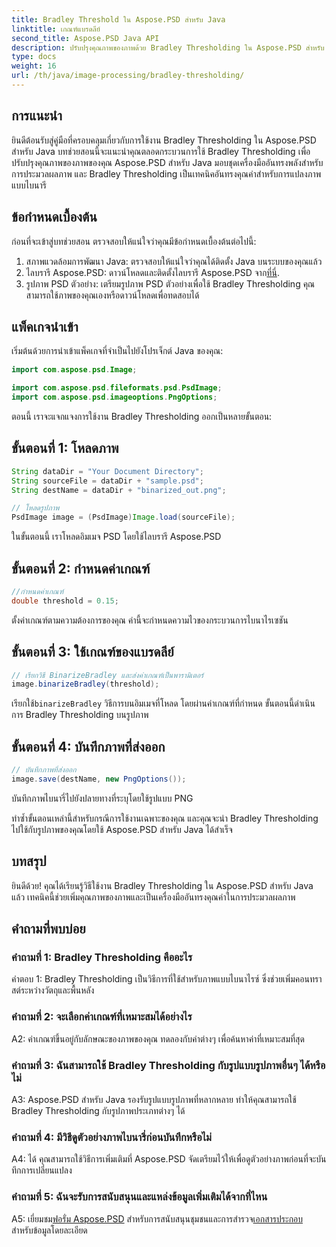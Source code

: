 ```yaml
---
title: Bradley Threshold ใน Aspose.PSD สำหรับ Java
linktitle: เกณฑ์แบรดลีย์
second_title: Aspose.PSD Java API
description: ปรับปรุงคุณภาพของภาพด้วย Bradley Thresholding ใน Aspose.PSD สำหรับ Java ปฏิบัติตามคำแนะนำทีละขั้นตอนของเราเพื่อให้ภาพไบนาไรซ์มีประสิทธิผล
type: docs
weight: 16
url: /th/java/image-processing/bradley-thresholding/
---
```

## การแนะนำ

ยินดีต้อนรับสู่คู่มือที่ครอบคลุมเกี่ยวกับการใช้งาน Bradley Thresholding ใน Aspose.PSD สำหรับ Java บทช่วยสอนนี้จะแนะนำคุณตลอดกระบวนการใช้ Bradley Thresholding เพื่อปรับปรุงคุณภาพของภาพของคุณ Aspose.PSD สำหรับ Java มอบชุดเครื่องมืออันทรงพลังสำหรับการประมวลผลภาพ และ Bradley Thresholding เป็นเทคนิคอันทรงคุณค่าสำหรับการแปลงภาพแบบไบนารี

## ข้อกำหนดเบื้องต้น

ก่อนที่จะเข้าสู่บทช่วยสอน ตรวจสอบให้แน่ใจว่าคุณมีข้อกำหนดเบื้องต้นต่อไปนี้:

1. สภาพแวดล้อมการพัฒนา Java: ตรวจสอบให้แน่ใจว่าคุณได้ติดตั้ง Java บนระบบของคุณแล้ว
2.  ไลบรารี Aspose.PSD: ดาวน์โหลดและติดตั้งไลบรารี Aspose.PSD จาก[ที่นี่](https://releases.aspose.com/psd/java/).
3. รูปภาพ PSD ตัวอย่าง: เตรียมรูปภาพ PSD ตัวอย่างเพื่อใช้ Bradley Thresholding คุณสามารถใช้ภาพของคุณเองหรือดาวน์โหลดเพื่อทดสอบได้

## แพ็คเกจนำเข้า

เริ่มต้นด้วยการนำเข้าแพ็คเกจที่จำเป็นไปยังโปรเจ็กต์ Java ของคุณ:

```java
import com.aspose.psd.Image;

import com.aspose.psd.fileformats.psd.PsdImage;
import com.aspose.psd.imageoptions.PngOptions;
```

ตอนนี้ เราจะแจกแจงการใช้งาน Bradley Thresholding ออกเป็นหลายขั้นตอน:

## ขั้นตอนที่ 1: โหลดภาพ

```java
String dataDir = "Your Document Directory";
String sourceFile = dataDir + "sample.psd";
String destName = dataDir + "binarized_out.png";

// โหลดรูปภาพ
PsdImage image = (PsdImage)Image.load(sourceFile);
```

ในขั้นตอนนี้ เราโหลดอิมเมจ PSD โดยใช้ไลบรารี Aspose.PSD

## ขั้นตอนที่ 2: กำหนดค่าเกณฑ์

```java
//กำหนดค่าเกณฑ์
double threshold = 0.15;
```

ตั้งค่าเกณฑ์ตามความต้องการของคุณ ค่านี้จะกำหนดความไวของกระบวนการไบนาไรเซชัน

## ขั้นตอนที่ 3: ใช้เกณฑ์ของแบรดลีย์

```java
// เรียกวิธี BinarizeBradley และส่งค่าเกณฑ์เป็นพารามิเตอร์
image.binarizeBradley(threshold);
```

 เรียกใช้`binarizeBradley` วิธีการบนอิมเมจที่โหลด โดยผ่านค่าเกณฑ์ที่กำหนด ขั้นตอนนี้ดำเนินการ Bradley Thresholding บนรูปภาพ

## ขั้นตอนที่ 4: บันทึกภาพที่ส่งออก

```java
// บันทึกภาพที่ส่งออก
image.save(destName, new PngOptions());
```

บันทึกภาพไบนารี่ไปยังปลายทางที่ระบุโดยใช้รูปแบบ PNG

ทำซ้ำขั้นตอนเหล่านี้สำหรับกรณีการใช้งานเฉพาะของคุณ และคุณจะนำ Bradley Thresholding ไปใช้กับรูปภาพของคุณโดยใช้ Aspose.PSD สำหรับ Java ได้สำเร็จ

## บทสรุป

ยินดีด้วย! คุณได้เรียนรู้วิธีใช้งาน Bradley Thresholding ใน Aspose.PSD สำหรับ Java แล้ว เทคนิคนี้ช่วยเพิ่มคุณภาพของภาพและเป็นเครื่องมืออันทรงคุณค่าในการประมวลผลภาพ

## คำถามที่พบบ่อย

### คำถามที่ 1: Bradley Thresholding คืออะไร

คำตอบ 1: Bradley Thresholding เป็นวิธีการที่ใช้สำหรับภาพแบบไบนาไรซ์ ซึ่งช่วยเพิ่มคอนทราสต์ระหว่างวัตถุและพื้นหลัง

### คำถามที่ 2: จะเลือกค่าเกณฑ์ที่เหมาะสมได้อย่างไร

A2: ค่าเกณฑ์ขึ้นอยู่กับลักษณะของภาพของคุณ ทดลองกับค่าต่างๆ เพื่อค้นหาค่าที่เหมาะสมที่สุด

### คำถามที่ 3: ฉันสามารถใช้ Bradley Thresholding กับรูปแบบรูปภาพอื่นๆ ได้หรือไม่

A3: Aspose.PSD สำหรับ Java รองรับรูปแบบรูปภาพที่หลากหลาย ทำให้คุณสามารถใช้ Bradley Thresholding กับรูปภาพประเภทต่างๆ ได้

### คำถามที่ 4: มีวิธีดูตัวอย่างภาพไบนารี่ก่อนบันทึกหรือไม่

A4: ได้ คุณสามารถใช้วิธีการเพิ่มเติมที่ Aspose.PSD จัดเตรียมไว้ให้เพื่อดูตัวอย่างภาพก่อนที่จะบันทึกการเปลี่ยนแปลง

### คำถามที่ 5: ฉันจะรับการสนับสนุนและแหล่งข้อมูลเพิ่มเติมได้จากที่ไหน

 A5: เยี่ยมชม[ฟอรั่ม Aspose.PSD](https://forum.aspose.com/c/psd/34) สำหรับการสนับสนุนชุมชนและการสำรวจ[เอกสารประกอบ](https://reference.aspose.com/psd/java/) สำหรับข้อมูลโดยละเอียด
